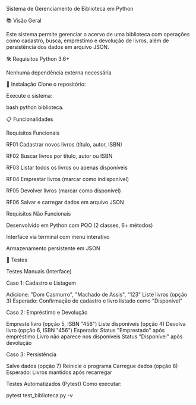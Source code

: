 Sistema de Gerenciamento de Biblioteca em Python

📚 Visão Geral

Este sistema permite gerenciar o acervo de uma biblioteca com operações como cadastro, busca, empréstimo e devolução de livros, além de persistência dos dados em arquivo JSON.

🛠️ Requisitos
Python 3.6+

Nenhuma dependência externa necessária

🔧 Instalação
Clone o repositório:

Execute o sistema:

bash
python biblioteca.

📋 Funcionalidades

Requisitos Funcionais

RF01	Cadastrar novos livros (título, autor, ISBN)

RF02	Buscar livros por título, autor ou ISBN

RF03	Listar todos os livros ou apenas disponíveis

RF04	Emprestar livros (marcar como indisponível)

RF05	Devolver livros (marcar como disponível)

RF06	Salvar e carregar dados em arquivo JSON


Requisitos Não Funcionais

Desenvolvido em Python com POO (2 classes, 6+ métodos)

Interface via terminal com menu interativo

Armazenamento persistente em JSON


🧪 Testes

Testes Manuais (Interface)

Caso 1: Cadastro e Listagem

Adicione: "Dom Casmurro", "Machado de Assis", "123"
Liste livros (opção 3)
Esperado: Confirmação de cadastro e livro listado como "Disponível"

Caso 2: Empréstimo e Devolução

Empreste livro (opção 5, ISBN "456")
Liste disponíveis (opção 4)
Devolva livro (opção 6, ISBN "456")
Esperado:
Status "Emprestado" após empréstimo
Livro não aparece nos disponíveis
Status "Disponível" após devolução

Caso 3: Persistência

Salve dados (opção 7)
Reinicie o programa
Carregue dados (opção 8)
Esperado: Livros mantidos após recarregar

Testes Automatizados (Pytest)
Como executar:

pytest test_biblioteca.py -v
